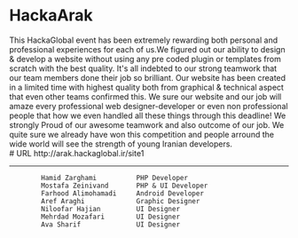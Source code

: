# HackaArak

<div>
This HackaGlobal event has been extremely rewarding both personal and professional experiences for each of us.We figured out our ability to design & develop a website without using any pre coded plugin or templates from scratch with the best quality.
It's all indebted to our strong teamwork that our team members done their job so brilliant.
Our website has been created in a limited time with highest quality both from graphical & technical aspect that even other teams confirmed this.
We sure our website and our job will amaze every professional web designer-developer or even non professional people that how we even handled all these things through this deadline!
We strongly Proud of our awesome teamwork and also outcome of our job.
We quite sure we already have won this competition and people arround the wide world will see the strength of young Iranian developers.
</div>
# URL
http://arak.hackaglobal.ir/site1

------------------------------------------------------------------------
			Hamid Zarghami			PHP Developer
			Mostafa Zeinivand		PHP & UI Developer
			Farhood Alimohamadi 	Android Developer
			Aref Araghi				Graphic Designer
			Niloofar Hajian			UI Designer
			Mehrdad Mozafari		UI Designer
			Ava Sharif				UI Designer
